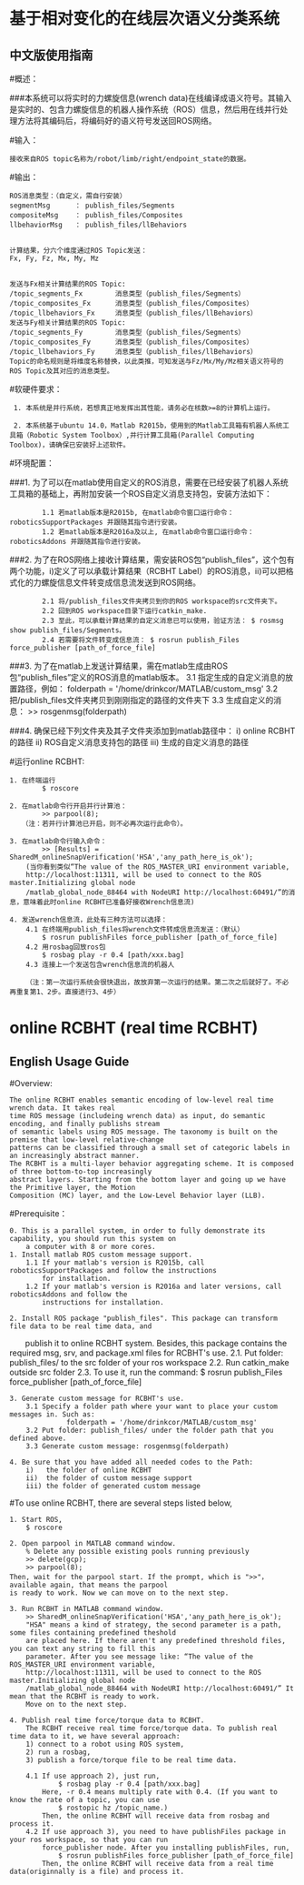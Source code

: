 
基于相对变化的在线层次语义分类系统
=======

中文版使用指南
-------

#概述：

###本系统可以将实时的力螺旋信息(wrench data)在线编译成语义符号。其输入是实时的、包含力螺旋信息的机器人操作系统（ROS）信息，然后用在线并行处理方法将其编码后，将编码好的语义符号发送回ROS网络。

#输入：

    接收来自ROS topic名称为/robot/limb/right/endpoint_state的数据。
    
#输出：

    ROS消息类型：（自定义，需自行安装）
    segmentMsg      ： publish_files/Segments
    compositeMsg    ： publish_files/Composites
    llbehaviorMsg   ： publish_files/llBehaviors
    
    
    计算结果，分六个维度通过ROS Topic发送：
    Fx, Fy, Fz, Mx, My, Mz
    
    
    发送与Fx相关计算结果的ROS Topic:
    /topic_segments_Fx        消息类型（publish_files/Segments）
    /topic_composites_Fx      消息类型（publish_files/Composites）
    /topic_llbehaviors_Fx     消息类型（publish_files/llBehaviors）
    发送与Fy相关计算结果的ROS Topic:
    /topic_segments_Fy        消息类型（publish_files/Segments）
    /topic_composites_Fy      消息类型（publish_files/Composites）
    /topic_llbehaviors_Fy     消息类型（publish_files/llBehaviors）
    Topic的命名规则是将维度名称替换，以此类推，可知发送与Fz/Mx/My/Mz相关语义符号的ROS Topic及其对应的消息类型。
    
    
#软硬件要求：

     1. 本系统是并行系统，若想真正地发挥出其性能，请务必在核数>=8的计算机上运行。
     
     2. 本系统基于ubuntu 14.0，Matlab R2015b，使用到的Matlab工具箱有机器人系统工具箱（Robotic System Toolbox）,并行计算工具箱(Parallel Computing Toolbox)，请确保已安装好上述软件。
    
    
    
#环境配置：

###1. 为了可以在matlab使用自定义的ROS消息，需要在已经安装了机器人系统工具箱的基础上，再附加安装一个ROS自定义消息支持包，安装方法如下：
     
            1.1 若matlab版本是R2015b, 在matlab命令窗口运行命令： roboticsSupportPackages 并跟随其指令进行安装。
            1.2 若matlab版本是R2016a及以上, 在matlab命令窗口运行命令： roboticsAddons 并跟随其指令进行安装。
            
###2. 为了在ROS网络上接收计算结果，需安装ROS包“publish_files”，这个包有两个功能，i)定义了可以承载计算结果（RCBHT Label）的ROS消息，ii)可以把格式化的力螺旋信息文件转变成信息流发送到ROS网络。
     
            2.1 将/publish_files文件夹拷贝到你的ROS workspace的src文件夹下。
            2.2 回到ROS workspace目录下运行catkin_make.
            2.3 至此，可以承载计算结果的自定义消息已可以使用，验证方法： $ rosmsg show publish_files/Segments。
            2.4 若需要将文件转变成信息流： $ rosrun publish_Files force_publisher [path_of_force_file]
      
      
###3. 为了在matlab上发送计算结果，需在matlab生成由ROS包“publish_files”定义的ROS消息的matlab版本。
      3.1 指定生成的自定义消息的放置路径，例如： 
                  folderpath = '/home/drinkcor/MATLAB/custom_msg'
      3.2 把/publish_files文件夹拷贝到刚刚指定的路径的文件夹下
      3.3 生成自定义的消息： >> rosgenmsg(folderpath)

###4. 确保已经下列文件夹及其子文件夹添加到matlab路径中：
      i)   online RCBHT 的路径
      ii)  ROS自定义消息支持包的路径
      iii) 生成的自定义消息的路径
      
      
#运行online RCBHT:

    1. 在终端运行 
            $ roscore
            
    2. 在matlab命令行开启并行计算池：
            >> parpool(8); 
       （注：若并行计算池已开启，则不必再次运行此命令）。
       
    3. 在matlab命令行输入命令：
            >> [Results] = SharedM_onlineSnapVerification('HSA','any_path_here_is_ok');
        (当你看到类似“The value of the ROS_MASTER_URI environment variable, 
        http://localhost:11311, will be used to connect to the ROS master.Initializing global node 
        /matlab_global_node_88464 with NodeURI http://localhost:60491/”的消息，意味着此时online RCBHT已准备好接收Wrench信息流)
    
    4. 发送wrench信息流，此处有三种方法可以选择： 
        4.1 在终端用publish_files将wrench文件转成信息流发送：（默认）
            $ rosrun publishFiles force_publisher [path_of_force_file]
        4.2 用rosbag回放ros包
            $ rosbag play -r 0.4 [path/xxx.bag]
        4.3 连接上一个发送包含wrench信息流的机器人
    
        （注：第一次运行系统会很快退出，故放弃第一次运行的结果。第二次之后就好了。不必再重复第1、2步。直接进行3、4步）




online RCBHT (real time RCBHT)
=======================

English Usage Guide
-------

#Overview:

    The online RCBHT enables semantic encoding of low-level real time wrench data. It takes real 
    time ROS message (includeing wrench data) as input, do semantic encoding, and finally publishs stream 
    of semantic labels using ROS message. The taxonomy is built on the premise that low-level relative-change 
    patterns can be classified through a small set of categoric labels in an increasingly abstract manner. 
    The RCBHT is a multi-layer behavior aggregating scheme. It is composed of three bottom-to-top increasingly 
    abstract layers. Starting from the bottom layer and going up we have the Primitive layer, the Motion 
    Composition (MC) layer, and the Low-Level Behavior layer (LLB).


#Prerequisite：

    0. This is a parallel system, in order to fully demonstrate its capability, you should run this system on
        a computer with 8 or more cores.
    1. Install matlab ROS custom message support. 
        1.1 If your matlab's version is R2015b, call roboticsSupportPackages and follow the instructions 
            for installation. 
        1.2 If your matlab's version is R2016a and later versions, call roboticsAddons and follow the 
            instructions for installation.
      
    2. Install ROS package "publish_files". This package can transform file data to be real time data, and 
        publish it to online RCBHT system. Besides, this package contains the required msg, srv, and package.xml 
        files for RCBHT's use. 
        2.1. Put folder: publish_files/ to the src folder of your ros workspace
        2.2. Run catkin_make outside src folder
        2.3. To use it, run the command: $ rosrun publish_Files force_publisher [path_of_force_file]
      
    3. Generate custom message for RCBHT's use.
        3.1 Specify a folder path where your want to place your custom messages in. Such as: 
                  folderpath = '/home/drinkcor/MATLAB/custom_msg'
        3.2 Put folder: publish_files/ under the folder path that you defined above.
        3.3 Generate custom message: rosgenmsg(folderpath)

    4. Be sure that you have added all needed codes to the Path:
        i)   the folder of online RCBHT
        ii)  the folder of custom message support
        iii) the folder of generated custom message


#To use online RCBHT, there are several steps listed below,

    1. Start ROS, 
        $ roscore

    2. Open parpool in MATLAB command window.
        % Delete any possible existing pools running previously
        >> delete(gcp);
        >> parpool(8);
    Then, wait for the parpool start. If the prompt, which is ">>"， available again, that means the parpool 
    is ready to work. Now we can move on to the next step.

    3. Run RCBHT in MATLAB command window.
        >> SharedM_onlineSnapVerification('HSA','any_path_here_is_ok');
        "HSA" means a kind of strategy, the second parameter is a path, some files containing predefined theshold 
        are placed here. If there aren't any predefined threshold files, you can text any string to fill this 
        parameter. After you see message like: “The value of the ROS_MASTER_URI environment variable, 
        http://localhost:11311, will be used to connect to the ROS master.Initializing global node 
        /matlab_global_node_88464 with NodeURI http://localhost:60491/” It mean that the RCBHT is ready to work. 
        Move on to the next step.
   
    4. Publish real time force/torque data to RCBHT.
        The RCBHT receive real time force/torque data. To publish real time data to it, we have several approach: 
        1) connect to a robot using ROS system, 
        2) run a rosbag, 
        3) publish a force/torque file to be real time data. 
   
        4.1 If use approach 2), just run,
                $ rosbag play -r 0.4 [path/xxx.bag]
            Here, -r 0.4 means multiply rate with 0.4. (If you want to know the rate of a topic, you can use 
                $ rostopic hz /topic_name.)
            Then, the online RCBHT will receive data from rosbag and process it.
        4.2 If use approach 3), you need to have publishFiles package in your ros workspace, so that you can run 
            force_publisher node. After you installing publishFiles, run,
                $ rosrun publishFiles force_publisher [path_of_force_file]
            Then, the online RCBHT will receive data from a real time data(originnally is a file) and process it.
```

